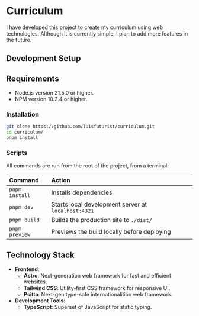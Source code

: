 # Curriculum

I have developed this project to create my curriculum using web technologies. Although it is currently simple, I plan to add more features in the future.

## Development Setup

## Requirements

- Node.js version 21.5.0 or higher.
- NPM version 10.2.4 or higher.

### Installation

```bash
git clone https://github.com/luisfuturist/curriculum.git
cd curriculum/
pnpm install
```

### Scripts

All commands are run from the root of the project, from a terminal:

| Command          | Action                                               |
| :--------------- | :--------------------------------------------------- |
| `pnpm install`   | Installs dependencies                                |
| `pnpm dev`       | Starts local development server at `localhost:4321`  |
| `pnpm build`     | Builds the production site to `./dist/`              |
| `pnpm preview`   | Previews the build locally before deploying          |

## Technology Stack

- **Frontend**:
  - **Astro**: Next-generation web framework for fast and efficient websites.
  - **Tailwind CSS**: Utility-first CSS framework for responsive UI.
  - **Psitta**: Next-gen type-safe internationalition web framework.
- **Development Tools**:
  - **TypeScript**: Superset of JavaScript for static typing.
